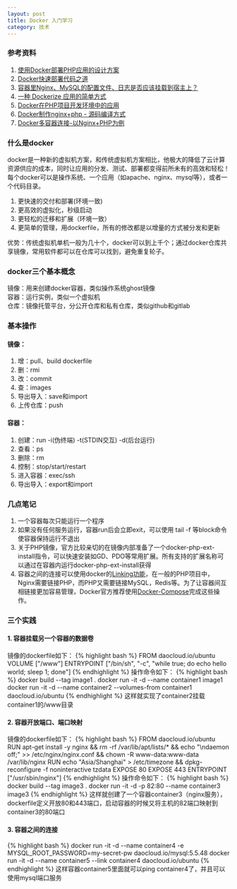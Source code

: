 ```yaml
---
layout: post
title: Docker 入门学习
category: 技术
---
```


### 参考资料

1. [使用Docker部署PHP应用的设计方案](http://my.oschina.net/ybusad/blog/499013)
2. [Docker快速部署代码之道 ](http://dockone.io/article/86)
3. [容器里Nginx、MySQL的配置文件、日志是否应该挂载到宿主上？](http://dockone.io/question/54)
4. [一种 Dockerize 应用的简单方式](https://segmentfault.com/a/1190000000728440)
5. [Docker在PHP项目开发环境中的应用](http://avnpc.com/pages/build-php-develop-env-by-docker)
6. [Docker制作nginx+php - 源码编译方式](http://www.cnblogs.com/HD/p/4930884.html)
7. [ Docker多容器连接-以Nginx+PHP为例 ](http://www.ituring.com.cn/article/199033)

### 什么是docker
docker是一种新的虚拟机方案，和传统虚拟机方案相比，他极大的降低了云计算资源供应的成本，同时让应用的分发、测试、部署都变得前所未有的高效和轻松！每个docker可以是操作系统、一个应用（如apache、nginx、mysql等），或者一个代码目录。

1. 更快速的交付和部署(环境一致)
2. 更高效的虚拟化，秒级启动
3. 更轻松的迁移和扩展（环境一致）
4. 更简单的管理，用dockerfile，所有的修改都是以增量的方式被分发和更新

优势：传统虚拟机单机一般为几十个，docker可以到上千个；通过docker仓库共享镜像，常用软件都可以在仓库可以找到，避免重复轮子。

### docker三个基本概念
镜像：用来创建docker容器，类似操作系统ghost镜像<br />
容器：运行实例，类似一个虚拟机<br />
仓库：镜像托管平台，分公开仓库和私有仓库，类似github和gitlab

### 基本操作

#### 镜像：
1. 增：pull、build dockerfile
2. 删：rmi
3. 改：commit
4. 查：images
5. 导出导入：save和import
6. 上传仓库：push

#### 容器：
1. 创建：run -i(伪终端) -t(STDIN交互) -d(后台运行)
2. 查看：ps
3. 删除：rm
4. 控制：stop/start/restart
5. 进入容器：exec/ssh
6. 导出导入：export和import

### 几点笔记

1. 一个容器每次只能运行一个程序
2. 如果没有任何服务运行，容器run后会立即exit，可以使用 tail -f 等block命令使容器保持运行不退出
3. 关于PHP镜像，官方比较亲切的在镜像内部准备了一个docker-php-ext-install指令，可以快速安装如GD、PDO等常用扩展。所有支持的扩展名称可以通过在容器内运行docker-php-ext-install获得
4. 容器之间的连接可以使用docker的[Linking功能](https://docs.docker.com/userguide/dockerlinks/)，在一般的PHP项目中，Nginx需要链接PHP，而PHP又需要链接MySQL，Redis等。为了让容器间互相链接更加容易管理，Docker官方推荐使用[Docker-Compose](https://docs.docker.com/compose/)完成这些操作。

### 三个实践

#### 1. 容器挂载另一个容器的数据卷
镜像的dockerfile如下：
{% highlight bash %}
FROM daocloud.io/ubuntu
VOLUME ["/www"]
ENTRYPOINT ["/bin/sh", "-c", "while true; do echo hello world; sleep 1; done"]
{% endhighlight %}
操作命令如下：
{% highlight bash %}
docker build --tag image1 .
docker run -it -d --name container1 image1
docker run -it -d --name container2 --volumes-from container1 daocloud.io/ubuntu
{% endhighlight %}
这样就实现了container2挂载container1的/www目录

#### 2. 容器开放端口、端口映射
镜像的dockerfile如下：
{% highlight bash %}
FROM daocloud.io/ubuntu
RUN apt-get install -y nginx && rm -rf /var/lib/apt/lists/* && echo "\ndaemon off;" >> /etc/nginx/nginx.conf && chown -R www-data:www-data /var/lib/nginx
RUN echo "Asia/Shanghai" > /etc/timezone && dpkg-reconfigure -f noninteractive tzdata
EXPOSE 80
EXPOSE 443
ENTRYPOINT ["/usr/sbin/nginx"]
{% endhighlight %}
操作命令如下：
{% highlight bash %}
docker build --tag image3 .
docker run -it -d -p 82:80 --name container3 image3
{% endhighlight %}
这样就创建了一个容器container3（nginx服务），dockerfile定义开放80和443端口，启动容器的时候又将主机的82端口映射到container3的80端口

#### 3. 容器之间的连接
{% highlight bash %}
docker run -it -d --name container4 -e MYSQL_ROOT_PASSWORD=my-secret-pw daocloud.io/mysql:5.5.48
docker run -it -d --name container5 --link container4 daocloud.io/ubuntu
{% endhighlight %}
这样容器container5里面就可以ping container4了，并且可以使用mysql端口服务